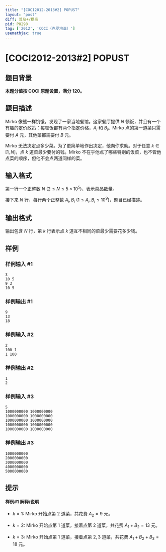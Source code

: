 ```yaml
---
title: "[COCI2012-2013#2] POPUST"
layout: "post"
diff: 普及+/提高
pid: P8298
tag: ['2012', 'COCI（克罗地亚）']
usemathjax: true
---
```


# [COCI2012-2013#2] POPUST
## 题目背景

**本题分值按 COCI 原题设置，满分 $120$。**
## 题目描述

Mirko 像熊一样饥饿，发现了一家当地餐馆。这家餐厅提供 $N$ 顿饭，并且有一个有趣的定价政策：每顿饭都有两个指定价格，$A_i$ 和 $B_i$。Mirko 点的第一道菜只需要付 $A$ 元，其他菜都需要付 $B$ 元。

Mirko 无法决定点多少菜。为了更简单地作出决定，他向你求助。对于任意 $k\in[1,N]$，点 $k$ 道菜最少要付的钱。Mirko 不在乎他点了哪些特别的饭菜，也不管他点菜的顺序，但他不会点两道同样的菜。
## 输入格式

第一行一个正整数 $N\ (2\le N\le 5\times 10^5)$，表示菜品数量。

接下来 $N$ 行，每行两个正整数 $A_i,B_i\ (1\le A_i,B_i\le 10^9)$，题目已经描述。
## 输出格式

输出包含 $N$ 行，第 $k$ 行表示点 $k$ 道互不相同的菜最少需要花多少钱。
## 样例

### 样例输入 #1
```
3
10 5
9 3
10 5
```
### 样例输出 #1
```
9
13
18
```
### 样例输入 #2
```
2
100 1
1 100
```
### 样例输出 #2
```
1
2
```
### 样例输入 #3
```
5
1000000000 1000000000
1000000000 1000000000
1000000000 1000000000
1000000000 1000000000
1000000000 1000000000
```
### 样例输出 #3
```
1000000000
2000000000
3000000000
4000000000
5000000000
```
## 提示

#### 样例#1 解释/说明

- $k=1$: Mirko 开始点第 $2$ 道菜，共花费 $A_2=9$ 元。

- $k=2$: Mirko 开始点第 $1$ 道菜，接着点第 $2$ 道菜，共花费 $A_1+B_2=13$ 元。

- $k=3$: Mirko 开始点第 $1$ 道菜，接着点第 $2,3$ 道菜，共花费 $A_1+B_2+B_3=18$ 元。

